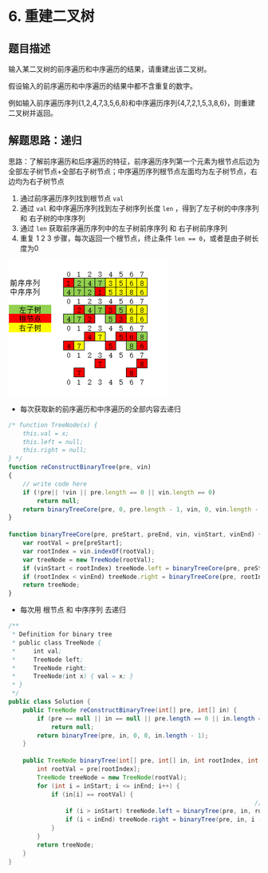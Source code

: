 # 6. 重建二叉树

## 题目描述

输入某二叉树的前序遍历和中序遍历的结果，请重建出该二叉树。

假设输入的前序遍历和中序遍历的结果中都不含重复的数字。

例如输入前序遍历序列{1,2,4,7,3,5,6,8}和中序遍历序列{4,7,2,1,5,3,8,6}，则重建二叉树并返回。

## 解题思路：递归

思路：了解前序遍历和后序遍历的特征，前序遍历序列第一个元素为根节点后边为全部左子树节点+全部右子树节点；中序遍历序列根节点左面均为左子树节点，右边均为右子树节点

1. 通过前序遍历序列找到根节点 `val`
2. 通过 `val` 和中序遍历序列找到左子树序列长度 `len` ，得到了左子树的中序序列 和 右子树的中序序列
3. 通过 `len` 获取前序遍历序列中的左子树前序序列 和 右子树前序序列
4. 重复 1 2 3 步骤，每次返回一个根节点，终止条件 `len == 0`，或者是由子树长度为0

![操作](/images/剑指offer/6.重建二叉树.png)

- 每次获取新的前序遍历和中序遍历的全部内容去递归

```js
/* function TreeNode(x) {
    this.val = x;
    this.left = null;
    this.right = null;
} */
function reConstructBinaryTree(pre, vin)
{
    // write code here
    if (!pre|| !vin || pre.length == 0 || vin.length == 0)
        return null;
    return binaryTreeCore(pre, 0, pre.length - 1, vin, 0, vin.length - 1);
}

function binaryTreeCore(pre, preStart, preEnd, vin, vinStart, vinEnd) {
    var rootVal = pre[preStart];
    var rootIndex = vin.indexOf(rootVal);
    var treeNode = new TreeNode(rootVal);
    if (vinStart < rootIndex) treeNode.left = binaryTreeCore(pre, preStart + 1, rootIndex - vinStart + preStart, vin, vinStart, rootIndex - 1);
    if (rootIndex < vinEnd) treeNode.right = binaryTreeCore(pre, rootIndex - vinStart + preStart + 1, preEnd, vin, rootIndex + 1, vinEnd);
    return treeNode;
}
```

- 每次用 根节点 和 中序序列 去递归

```java
/**
 * Definition for binary tree
 * public class TreeNode {
 *     int val;
 *     TreeNode left;
 *     TreeNode right;
 *     TreeNode(int x) { val = x; }
 * }
 */
public class Solution {
    public TreeNode reConstructBinaryTree(int[] pre, int[] in) {
        if (pre == null || in == null || pre.length == 0 || in.length == 0)
            return null;
        return binaryTree(pre, in, 0, 0, in.length - 1);
    }

    public TreeNode binaryTree(int[] pre, int[] in, int rootIndex, int inStart, int inEnd) {
        int rootVal = pre[rootIndex];
        TreeNode treeNode = new TreeNode(rootVal);
        for (int i = inStart; i <= inEnd; i++) {
            if (in[i] == rootVal) {
                                                                     //注意不要使用 ++rootIndex，因为下一步会用到rootIndex
                if (i > inStart) treeNode.left = binaryTree(pre, in, rootIndex + 1, inStart, i - 1);
                if (i < inEnd) treeNode.right = binaryTree(pre, in, i - inStart + rootIndex + 1, i + 1, inEnd);
            }
        }
        return treeNode;
    }
}

```